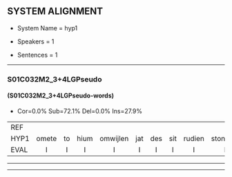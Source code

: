 
## SYSTEM ALIGNMENT

- System Name = hyp1

- Speakers = 1

- Sentences = 1

---

### S01C032M2_3+4LGPseudo

#### (S01C032M2_3+4LGPseudo-words)

- Cor=0.0%	Sub=72.1%	Del=0.0%	Ins=27.9%

|  |  |  |  |  |  |  |  |  |  |  |  |  |  |  |  |  |  |  |  |  |  |  |  |  |  |  |  |  |  |  |  |  |  |  |  |  |  |  |  |  |  |  |  |  |  |  |  |  |  |  |  |  |  |  |  |  |  |  |  |  |  |  |  |  |  |  |  |  |
|:--- |:---:|:---:|:---:|:---:|:---:|:---:|:---:|:---:|:---:|:---:|:---:|:---:|:---:|:---:|:---:|:---:|:---:|:---:|:---:|:---:|:---:|:---:|:---:|:---:|:---:|:---:|:---:|:---:|:---:|:---:|:---:|:---:|:---:|:---:|:---:|:---:|:---:|:---:|:---:|:---:|:---:|:---:|:---:|:---:|:---:|:---:|:---:|:---:|:---:|:---:|:---:|:---:|:---:|:---:|:---:|:---:|:---:|:---:|:---:|:---:|:---:|:---:|:---:|:---:|:---:|:---:|:---:|:---:|
| REF |  |  |  |  |  |  |  |  |  |  |  |  |  |  |  |  |  |  |  | ometuif | toejietsen | oonwijlen | jattesiet | nurudien | stoenydaas | deuveltek | juitonie | gevijdel | sidowaan | spekkeraai | wachteniek | verpierik | * | nappegreeuw | mantaroen | schielendaspen | crobeklunker | kabbestepen | verwarig | * | ooiebiekje | fandelig | *t | * | jalekrewen | smoralij | zeekvlachine | * | kanaroe | toineetlijgen | * | * | meitsegrok | * | kantelogsten | ondermind | choporatie | zennebral | ijraspangen | blottenduuf | girdofhaalder | * | tobbermoeit | poentalschouden | havedil | verbrakkertje | gerauwejaak | hapeneren |
| HYP1 | omete | to | hium | omwijlen | jat | des | sit | rudien | stonides | deurvoltek | juto | geveidel | cidowen | spekrai | wachtteniek | zarpier | rik | na | parche | man | taron | schelen | da's | pun | kobek | lunker | kap | detepen | verwa | waring | ooi | e | bik | je | van | de | lin | ja | j | rem | smourale | ze | lacine | knaar | r | t | t | netgli | ligen | memeitarook | kantallog | ssten | ondermins | so | porati | zendebra | ijsraspangen | blootenduuf | gier | dofharder | helder | topder | muet | boentalschouden | havendil | vebradorte | serouejack | haenneren |
| EVAL | I | I | I | I | I | I | I | I | I | I | I | I | I | I | I | I | I | I | I | S | S | S | S | S | S | S | S | S | S | S | S | S | S | S | S | S | S | S | S | S | S | S | S | S | S | S | S | S | S | S | S | S | S | S | S | S | S | S | S | S | S | S | S | S | S | S | S | S |
---

---
